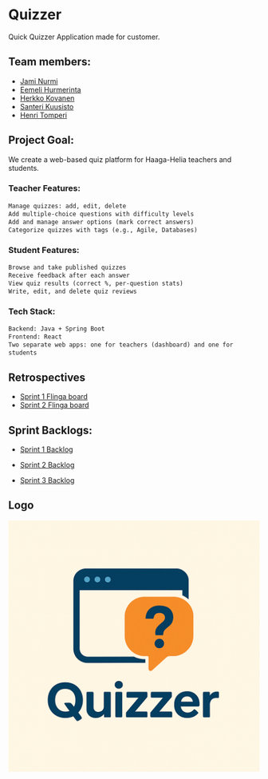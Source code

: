 # Quizzer

Quick Quizzer Application made for customer.

## Team members:

- [Jami Nurmi](https://github.com/JamiNurmi)
- [Eemeli Hurmerinta](https://github.com/DooMi42)
- [Herkko Kovanen](https://github.com/Gigaheku)
- [Santeri Kuusisto](https://github.com/Santeri67)
- [Henri Tomperi](https://github.com/t0mperi)

## Project Goal:

We create a web-based quiz platform for Haaga-Helia teachers and students.

### Teacher Features:

    Manage quizzes: add, edit, delete
    Add multiple-choice questions with difficulty levels
    Add and manage answer options (mark correct answers)
    Categorize quizzes with tags (e.g., Agile, Databases)

### Student Features:

    Browse and take published quizzes
    Receive feedback after each answer
    View quiz results (correct %, per-question stats)
    Write, edit, and delete quiz reviews

### Tech Stack:

    Backend: Java + Spring Boot
    Frontend: React
    Two separate web apps: one for teachers (dashboard) and one for students

## Retrospectives

- [Sprint 1 Flinga board](https://edu.flinga.fi/s/EDNHYTF)
- [Sprint 2 Flinga board](https://edu.flinga.fi/s/EK7XZFV)
  
## Sprint Backlogs:

- [Sprint 1 Backlog](https://github.com/orgs/Qbit-Labs-Ltd/projects/1/views/1)

- [Sprint 2 Backlog](https://github.com/orgs/Qbit-Labs-Ltd/projects/3/views/1)
  
- [Sprint 3 Backlog](https://github.com/orgs/Qbit-Labs-Ltd/projects/6/views/1)

## Logo

![App Logo](/applogo.png "App logo")
